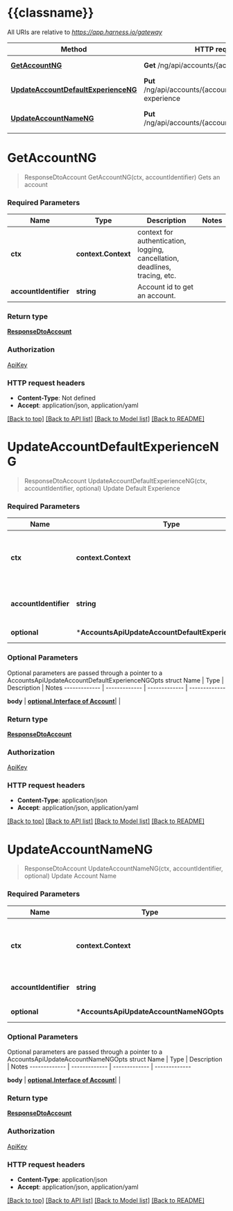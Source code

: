 # {{classname}}

All URIs are relative to *https://app.harness.io/gateway*

Method | HTTP request | Description
------------- | ------------- | -------------
[**GetAccountNG**](AccountsApi.md#GetAccountNG) | **Get** /ng/api/accounts/{accountIdentifier} | Gets an account
[**UpdateAccountDefaultExperienceNG**](AccountsApi.md#UpdateAccountDefaultExperienceNG) | **Put** /ng/api/accounts/{accountIdentifier}/default-experience | Update Default Experience
[**UpdateAccountNameNG**](AccountsApi.md#UpdateAccountNameNG) | **Put** /ng/api/accounts/{accountIdentifier}/name | Update Account Name

# **GetAccountNG**
> ResponseDtoAccount GetAccountNG(ctx, accountIdentifier)
Gets an account

### Required Parameters

Name | Type | Description  | Notes
------------- | ------------- | ------------- | -------------
 **ctx** | **context.Context** | context for authentication, logging, cancellation, deadlines, tracing, etc.
  **accountIdentifier** | **string**| Account id to get an account. | 

### Return type

[**ResponseDtoAccount**](ResponseDTOAccount.md)

### Authorization

[ApiKey](../README.md#ApiKey)

### HTTP request headers

 - **Content-Type**: Not defined
 - **Accept**: application/json, application/yaml

[[Back to top]](#) [[Back to API list]](../README.md#documentation-for-api-endpoints) [[Back to Model list]](../README.md#documentation-for-models) [[Back to README]](../README.md)

# **UpdateAccountDefaultExperienceNG**
> ResponseDtoAccount UpdateAccountDefaultExperienceNG(ctx, accountIdentifier, optional)
Update Default Experience

### Required Parameters

Name | Type | Description  | Notes
------------- | ------------- | ------------- | -------------
 **ctx** | **context.Context** | context for authentication, logging, cancellation, deadlines, tracing, etc.
  **accountIdentifier** | **string**| Account id to update the default experience. | 
 **optional** | ***AccountsApiUpdateAccountDefaultExperienceNGOpts** | optional parameters | nil if no parameters

### Optional Parameters
Optional parameters are passed through a pointer to a AccountsApiUpdateAccountDefaultExperienceNGOpts struct
Name | Type | Description  | Notes
------------- | ------------- | ------------- | -------------

 **body** | [**optional.Interface of Account**](Account.md)|  | 

### Return type

[**ResponseDtoAccount**](ResponseDTOAccount.md)

### Authorization

[ApiKey](../README.md#ApiKey)

### HTTP request headers

 - **Content-Type**: application/json
 - **Accept**: application/json, application/yaml

[[Back to top]](#) [[Back to API list]](../README.md#documentation-for-api-endpoints) [[Back to Model list]](../README.md#documentation-for-models) [[Back to README]](../README.md)

# **UpdateAccountNameNG**
> ResponseDtoAccount UpdateAccountNameNG(ctx, accountIdentifier, optional)
Update Account Name

### Required Parameters

Name | Type | Description  | Notes
------------- | ------------- | ------------- | -------------
 **ctx** | **context.Context** | context for authentication, logging, cancellation, deadlines, tracing, etc.
  **accountIdentifier** | **string**| Account id to update an account name. | 
 **optional** | ***AccountsApiUpdateAccountNameNGOpts** | optional parameters | nil if no parameters

### Optional Parameters
Optional parameters are passed through a pointer to a AccountsApiUpdateAccountNameNGOpts struct
Name | Type | Description  | Notes
------------- | ------------- | ------------- | -------------

 **body** | [**optional.Interface of Account**](Account.md)|  | 

### Return type

[**ResponseDtoAccount**](ResponseDTOAccount.md)

### Authorization

[ApiKey](../README.md#ApiKey)

### HTTP request headers

 - **Content-Type**: application/json
 - **Accept**: application/json, application/yaml

[[Back to top]](#) [[Back to API list]](../README.md#documentation-for-api-endpoints) [[Back to Model list]](../README.md#documentation-for-models) [[Back to README]](../README.md)

